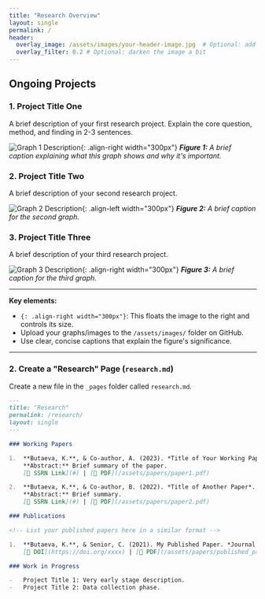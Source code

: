 ```yaml
---
title: "Research Overview"
layout: single
permalink: /
header:
  overlay_image: /assets/images/your-header-image.jpg  # Optional: add a header background
  overlay_filter: 0.2 # Optional: darken the image a bit
---
```


## Ongoing Projects

### 1. Project Title One
A brief description of your first research project. Explain the core question, method, and finding in 2-3 sentences.

![Graph 1 Description](/assets/images/graph1.png){: .align-right width="300px"}
***Figure 1:** A brief caption explaining what this graph shows and why it's important.*


### 2. Project Title Two
A brief description of your second research project.

![Graph 2 Description](/assets/images/graph2.png){: .align-left width="300px"}
***Figure 2:** A brief caption for the second graph.*


### 3. Project Title Three
A brief description of your third research project.

![Graph 3 Description](/assets/images/graph3.png){: .align-right width="300px"}
***Figure 3:** A brief caption for the third graph.*

---

**Key elements:**
*   `{: .align-right width="300px"}`: This floats the image to the right and controls its size.
*   Upload your graphs/images to the `/assets/images/` folder on GitHub.
*   Use clear, concise captions that explain the figure's significance.

---

### 2. Create a "Research" Page (`research.md`)

Create a new file in the `_pages` folder called `research.md`.

```markdown
---
title: "Research"
permalink: /research/
layout: single
---

### Working Papers

1.  **Butaeva, K.**, & Co-author, A. (2023). *Title of Your Working Paper*.  
    **Abstract:** Brief summary of the paper.  
    [🔗 SSRN Link](#) | [📄 PDF](/assets/papers/paper1.pdf)

2.  **Butaeva, K.**, & Co-author, B. (2022). *Title of Another Paper*.  
    **Abstract:** Brief summary.  
    [🔗 SSRN Link](#) | [📄 PDF](/assets/papers/paper2.pdf)

### Publications

<!-- List your published papers here in a similar format -->

1.  **Butaeva, K.**, & Senior, C. (2021). My Published Paper. *Journal of Important Findings*, 15(2), 100-150.  
    [🔗 DOI](https://doi.org/xxxx) | [📄 PDF](/assets/papers/published_paper1.pdf)

### Work in Progress

-   Project Title 1: Very early stage description.
-   Project Title 2: Data collection phase.
